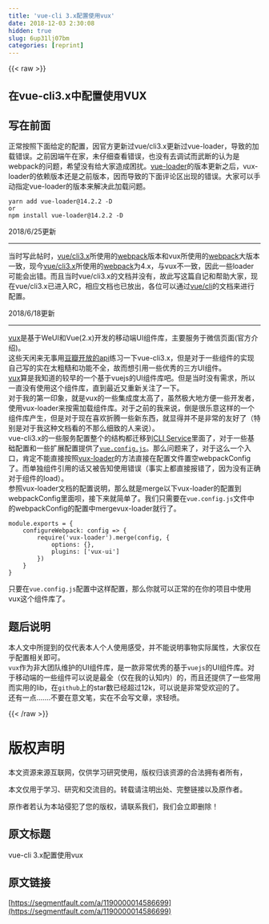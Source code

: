 ```yaml
---
title: 'vue-cli 3.x配置使用vux' 
date: 2018-12-03 2:30:08
hidden: true
slug: 6up31lj07bm
categories: [reprint]
---
```


{{< raw >}}

                    
<h2>在vue-cli3.x中配置使用VUX</h2>
<h2>写在前面</h2>
<p>正常按照下面给定的配置，因官方更新过vue/cli3.x更新过vue-loader，导致的加载错误。之前因端午在家，未仔细查看错误，也没有去调试而武断的认为是webpack的问题，希望没有给大家造成困扰。<a href="https://github.com/vuejs/vue-loader/releases" rel="nofollow noreferrer">vue-loader</a>的版本更新之后，vux-loader的依赖版本还是之前版本，因而导致的下面评论区出现的错误。大家可以手动指定vue-loader的版本来解决此加载问题。</p>
<pre><code>yarn add vue-loader@14.2.2 -D
or
npm install vue-loader@14.2.2 -D</code></pre>
<p>2018/6/25更新</p>
<hr>
<p>当时写此帖时，<a href="https://cli.vuejs.org/" rel="nofollow noreferrer">vue/cli3.x</a>所使用的<a href="https://webpack.js.org/" rel="nofollow noreferrer">webpack</a>版本和vux所使用的<a href="https://webpack.js.org/" rel="nofollow noreferrer">webpack</a>大版本一致，现今<a href="https://cli.vuejs.org/" rel="nofollow noreferrer">vue/cli3.x</a>所使用的<a href="https://webpack.js.org/" rel="nofollow noreferrer">webpack</a>为4.x，与vux不一致，因此一些loader可能会出错。而且当时vue/cli3.x的文档并没有，故此写这篇自记和帮助大家，现在vue/cli3.x已进入RC，相应文档也已放出，各位可以通过<a href="https://cli.vuejs.org/" rel="nofollow noreferrer">vue/cli</a>的文档来进行配置。</p>
<p>2018/6/18更新</p>
<hr>
<p><a href="https://github.com/airyland/vux" rel="nofollow noreferrer">vux</a>是基于WeUI和Vue(2.x)开发的移动端UI组件库，主要服务于微信页面(官方介绍)。<br>这些天闲来无事用<a href="https://developers.douban.com/wiki/?title=api_v2" rel="nofollow noreferrer">豆瓣开放的api</a>练习一下vue-cli3.x，但是对于一些组件的实现自己写的实在太粗糙和功能不全，故而想引用一些优秀的三方UI组件。<br><a href="https://github.com/airyland/vux" rel="nofollow noreferrer">vux</a>算是我知道的较早的一个基于vuejs的UI组件库吧。但是当时没有需求，所以一直没有使用这个组件库，直到最近又重新关注了一下。<br>对于我的第一印象，就是vux的一些集成度太高了，虽然极大地方便一些开发者，使用vux-loader来按需加载组件库。对于之前的我来说，倒是很乐意这样的一个组件库产生，但是对于现在喜欢折腾一些新东西，就显得并不是非常的友好了（特别是对于我这种文档看的不那么细致的人来说）。<br>vue-cli3.x的一些服务配置整个的结构都迁移到<a href="https://github.com/vuejs/vue-cli/blob/dev/docs/cli-service.md" rel="nofollow noreferrer">CLI Service</a>里面了，对于一些基础配置和一些扩展配置提供了<a href="https://github.com/vuejs/vue-cli/blob/dev/docs/config.md" rel="nofollow noreferrer"><code>vue.config.js</code></a>。那么问题来了，对于这么一个入口，肯定不能直接按照<a href="https://doc.vux.li/zh-CN/vux-loader/install.html" rel="nofollow noreferrer">vux-loader</a>的方法直接在配置文件置空webpackConfig了。而单独组件引用的话又被告知使用错误（事实上都直接报错了，因为没有正确对于组件的load）。<br>参照vux-loader文档的配置说明，那么就是merge以下vux-loader的配置到webpackConfig里面呗，接下来就简单了。我们只需要在<code>vue.config.js</code>文件中的webpackConfig的配置中mergevux-loader就行了。</p>
<pre><code class="js">module.exports = {
    configureWebpack: config =&gt; {
        require('vux-loader').merge(config, {
            options: {},
            plugins: ['vux-ui']
        })
    }
}</code></pre>
<p>只要在<code>vue.config.js</code>配置中这样配置，那么你就可以正常的在你的项目中使用vux这个组件库了。</p>
<h2>题后说明</h2>
<p>本人文中所提到的仅代表本人个人使用感受，并不能说明事物实际属性，大家仅在乎配置相关即可。<br><code>vux</code>作为非大团队维护的UI组件库，是一款非常优秀的基于<code>vuejs</code>的UI组件库。对于移动端的一些组件可以说是最全（仅在我的认知内）的，而且还提供了一些常用而实用的lib，在<code>github</code>上的star数已经超过12k，可以说是非常受欢迎的了。<br>还有一点.......不要在意文笔，实在不会写文章，求轻喷。</p>

                
{{< /raw >}}

# 版权声明
本文资源来源互联网，仅供学习研究使用，版权归该资源的合法拥有者所有，

本文仅用于学习、研究和交流目的。转载请注明出处、完整链接以及原作者。

原作者若认为本站侵犯了您的版权，请联系我们，我们会立即删除！

## 原文标题
vue-cli 3.x配置使用vux

## 原文链接
[https://segmentfault.com/a/1190000014586699](https://segmentfault.com/a/1190000014586699)

